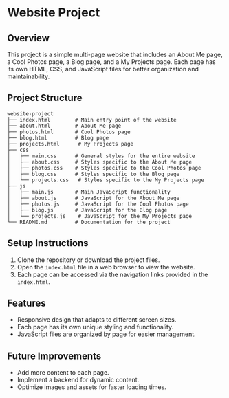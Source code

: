 # Website Project

## Overview
This project is a simple multi-page website that includes an About Me page, a Cool Photos page, a Blog page, and a My Projects page. Each page has its own HTML, CSS, and JavaScript files for better organization and maintainability.

## Project Structure
```
website-project
├── index.html        # Main entry point of the website
├── about.html        # About Me page
├── photos.html       # Cool Photos page
├── blog.html         # Blog page
├── projects.html      # My Projects page
├── css
│   ├── main.css      # General styles for the entire website
│   ├── about.css     # Styles specific to the About Me page
│   ├── photos.css    # Styles specific to the Cool Photos page
│   ├── blog.css      # Styles specific to the Blog page
│   └── projects.css   # Styles specific to the My Projects page
├── js
│   ├── main.js       # Main JavaScript functionality
│   ├── about.js      # JavaScript for the About Me page
│   ├── photos.js     # JavaScript for the Cool Photos page
│   ├── blog.js       # JavaScript for the Blog page
│   └── projects.js    # JavaScript for the My Projects page
└── README.md         # Documentation for the project
```

## Setup Instructions
1. Clone the repository or download the project files.
2. Open the `index.html` file in a web browser to view the website.
3. Each page can be accessed via the navigation links provided in the `index.html`.

## Features
- Responsive design that adapts to different screen sizes.
- Each page has its own unique styling and functionality.
- JavaScript files are organized by page for easier management.

## Future Improvements
- Add more content to each page.
- Implement a backend for dynamic content.
- Optimize images and assets for faster loading times.